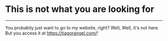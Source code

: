 # This is not what you are looking for
-----------
You probabily just want to go to my website, right? Well, Well, it's not here.  
But you access it at https://tiagorangel.com/!

